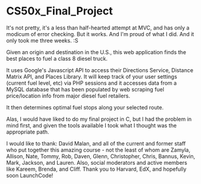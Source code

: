 # CS50x_Final_Project

It's not pretty, it's a less than half-hearted attempt at MVC, and has only a modicum of error checking.  But it works.  And I'm proud of what I did.  And it only took me three weeks.  :S

Given an origin and destination in the U.S., this web application finds the best places to fuel a class 8 diesel truck.

It uses Google's Javascript API to access their Directions Service, Distance Matrix API, and Places Library.  It will keep track of your user settings (current fuel level, etc) via PHP sessions and it accesses data from a MySQL database that has been populated by web scraping fuel price/location info from major diesel fuel retailers.

It then determines optimal fuel stops along your selected route.

Alas, I would have liked to do my final project in C, but I had the problem in mind first, and given the tools available I took what I thought was the appropriate path.

I would like to thank:
David Malan, and all of the current and former staff who put together this amazing course - not the least of whom are Zamyla, Allison, Nate, Tommy, Rob, Daven, Glenn, Christopher, Chris, Bannus, Kevin, Mark, Jackson, and Lauren.
Also, social moderators and active members like Kareem, Brenda, and Cliff.
Thank you to Harvard, EdX, and hopefully soon LaunchCode!
